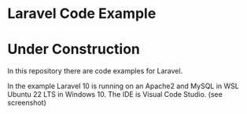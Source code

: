 # Laravel Code Example

# Under Construction

In this repository there are code examples for Laravel.

In the example Laravel 10 is running on an Apache2 and MySQL in WSL Ubuntu 22 LTS in Windows 10. 
The IDE is Visual Code Studio. (see screenshot)
